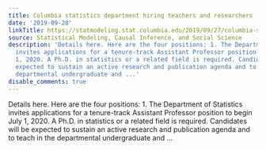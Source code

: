 ```yaml
---
title: Columbia statistics department hiring teachers and researchers
date: '2019-09-28'
linkTitle: https://statmodeling.stat.columbia.edu/2019/09/27/columbia-statistics-department-hiring-teachers-and-researchers/
source: Statistical Modeling, Causal Inference, and Social Science
description: 'Details here. Here are the four positions: 1. The Department of Statistics
  invites applications for a tenure-track Assistant Professor position to begin July
  1, 2020. A Ph.D. in statistics or a related field is required. Candidates will be
  expected to sustain an active research and publication agenda and to teach in the
  departmental undergraduate and ...'
disable_comments: true
---
```

Details here. Here are the four positions: 1. The Department of Statistics invites applications for a tenure-track Assistant Professor position to begin July 1, 2020. A Ph.D. in statistics or a related field is required. Candidates will be expected to sustain an active research and publication agenda and to teach in the departmental undergraduate and ...